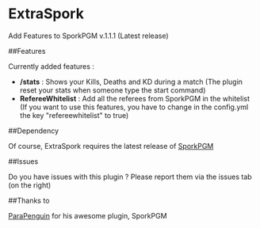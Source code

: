 ExtraSpork
==========

Add Features to SporkPGM v.1.1.1 (Latest release)

##Features

Currently added features : 
- **/stats** : Shows your Kills, Deaths and KD during a match
(The plugin reset your stats when someone type the start command)
- **RefereeWhitelist** : Add all the referees from SporkPGM in the whitelist
(If you want to use this features, you have to change in the config.yml the key "refereewhitelist" to true)
    
##Dependency
    
Of course, ExtraSpork requires the latest release of [SporkPGM][1]

##Issues

Do you have issues with this plugin ? Please report them via the issues tab (on the right)

##Thanks to

[ParaPenguin][2] for his awesome plugin, SporkPGM


  [1]: https://github.com/ParaPenguin/SporkPGM/releases/latest
  [2]: https://github.com/ParaPenguin
